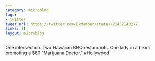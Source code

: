 ```yaml
---
category: microblog
tags:
- twitter
tweet_url: https://twitter.com/ExMember/status/21437143277
links: []
layout: microblog
---
```

One intersection. Two Hawaiian BBQ restaurants. One lady in a bikini promoting a $60 "Marijuana Doctor." #Hollywood
